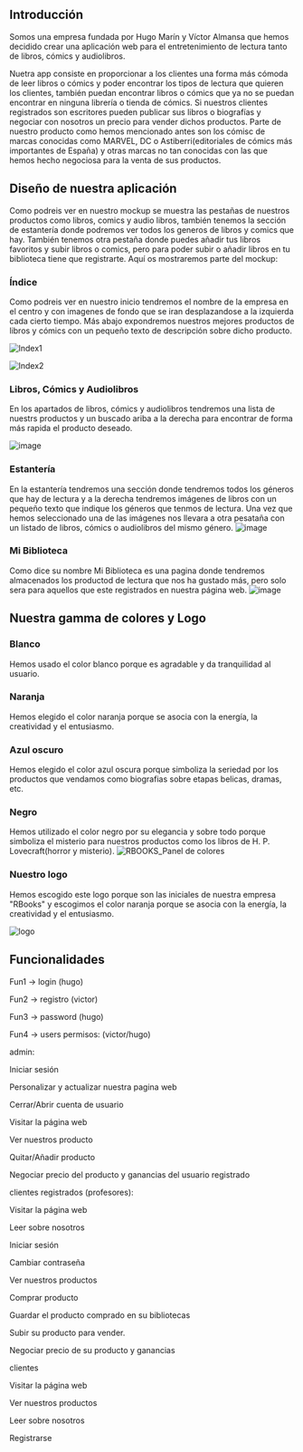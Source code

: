 ## Introducción
Somos una empresa fundada por Hugo Marín y Víctor Almansa que hemos decidido crear una aplicación web para el entretenimiento de lectura tanto de libros, cómics y audiolibros.

Nuetra app consiste en proporcionar a los clientes una forma más cómoda de leer libros o cómics y poder encontrar los tipos de lectura que quieren los clientes, también puedan encontrar libros o cómics que ya no se puedan encontrar en ninguna librería o tienda de cómics. Si nuestros clientes registrados son escritores pueden publicar sus libros o biografías y negociar con nosotros un precio para vender dichos productos. Parte de nuestro producto como hemos mencionado antes son los cómisc de marcas conocidas como MARVEL, DC o Astiberri(editoriales de cómics más importantes de España) y otras marcas no tan conocidas con las que hemos hecho negociosa para la venta de sus productos.


## Diseño de nuestra aplicación
Como podreis ver en nuestro mockup se muestra las pestañas de nuestros productos como libros, comics y audio libros, también tenemos la sección de estantería donde podremos ver todos los generos de libros y comics que hay. También tenemos otra pestaña donde puedes añadir tus libros favoritos y subir libros o comics, pero para poder subir o añadir libros en tu biblioteca tiene que registrarte.
Aquí os mostraremos parte del mockup:

### Índice
Como podreis ver en nuestro inicio tendremos el nombre de la empresa en el centro y con imagenes de fondo que se iran desplazandose a la izquierda cada cierto tiempo. Más abajo expondremos nuestros mejores productos de libros y cómics con un pequeño texto de descripción sobre dicho producto.

![Index1](https://github.com/user-attachments/assets/1861e737-962c-4a44-bb10-d3d0f47c675a)

![Index2](https://github.com/user-attachments/assets/86ed3bb3-a397-4ea3-9071-5146eb465084)




### Libros, Cómics y Audiolibros
En los apartados de libros, cómics y audiolibros tendremos una lista de nuestrs productos y un buscado ariba a la derecha para encontrar de forma más rapida el producto deseado. 

![image](https://github.com/user-attachments/assets/5843927e-bd5c-4371-bea1-a17e168c8c1a)

### Estantería
En la estantería tendremos una sección donde tendremos todos los géneros que hay de lectura y a la derecha tendremos imágenes de libros con un pequeño texto que indique los géneros que tenmos de lectura. Una vez que hemos seleccionado una de las imágenes nos llevara a otra pesataña con un listado de libros, cómics o audiolibros del mismo género.
![image](https://github.com/user-attachments/assets/98c872c3-0395-461c-a091-3221a877ee6e)

### Mi Biblioteca
Como dice su nombre Mi Biblioteca es una pagina donde tendremos almacenados los productod de lectura que nos ha gustado más, pero solo sera para aquellos que este registrados en nuestra página web.
![image](https://github.com/user-attachments/assets/dfec9607-3572-4459-9888-25231dcfbb84)


## Nuestra gamma de colores y Logo
### Blanco
Hemos usado el color blanco porque es agradable y da tranquilidad al usuario. 

### Naranja
Hemos elegido el color naranja porque se asocia con la energía, la creatividad y el entusiasmo.

### Azul oscuro
Hemos elegido el color azul oscura porque simboliza la seriedad por los productos que vendamos como biografias sobre etapas belicas, dramas, etc.

### Negro
Hemos utilizado el color negro por su elegancia y sobre todo porque simboliza el misterio para nuestros productos como los libros de H. P. Lovecraft(horror y misterio).
![RBOOKS_Panel de colores](https://github.com/user-attachments/assets/31e1feab-92b2-4ff0-867c-8120417f4c86)


### Nuestro logo
Hemos escogido este logo porque son las iniciales de nuestra empresa "RBooks" y escogimos el color naranja porque se asocia con la energía, la creatividad y el entusiasmo.

![logo](https://github.com/user-attachments/assets/f5eef2c6-5696-4f00-be2d-d52c9c57c741)



## Funcionalidades

Fun1 → login (hugo)
 
Fun2 → registro (victor)

Fun3 → password (hugo)


Fun4 → users permisos: (victor/hugo)

admin:

Iniciar sesión

Personalizar y actualizar nuestra pagina web

Cerrar/Abrir cuenta de usuario

Visitar la página web

Ver nuestros producto

Quitar/Añadir producto

Negociar precio del producto y ganancias del usuario registrado

 

clientes registrados (profesores):

Visitar la página web

Leer sobre nosotros

Iniciar sesión

Cambiar contraseña

Ver nuestros productos

Comprar producto

Guardar el producto comprado en su bibliotecas

Subir su producto para vender.

Negociar precio de su producto y ganancias

 

clientes

Visitar la página web

Ver nuestros productos

Leer sobre nosotros

Registrarse















